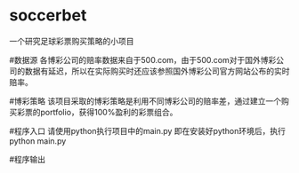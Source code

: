 # soccerbet
一个研究足球彩票购买策略的小项目

#数据源
各博彩公司的赔率数据来自于500.com，由于500.com对于国外博彩公司的数据有延迟，所以在实际购买时还应该参照国外博彩公司官方网站公布的实时赔率。

#博彩策略
该项目采取的博彩策略是利用不同博彩公司的赔率差，通过建立一个购买彩票的portfolio，获得100%盈利的彩票组合。

#程序入口
请使用python执行项目中的main.py
即在安装好python环境后，执行 python main.py

#程序输出
